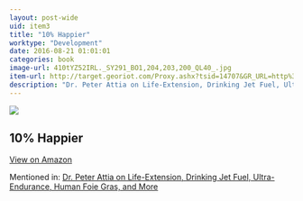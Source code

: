 ```yaml
---
layout: post-wide
uid: item3
title: "10% Happier"
worktype: "Development"
date: 2016-08-21 01:01:01
categories: book
image-url: 410tYZ52IRL._SY291_BO1,204,203,200_QL40_.jpg
item-url: http://target.georiot.com/Proxy.ashx?tsid=14707&GR_URL=http%3A%2F%2Fwww.amazon.com%2F10-Happier-Self-Help-Actually-Works-A%2Fdp%2F0062265423%2F
description: "Dr. Peter Attia on Life-Extension, Drinking Jet Fuel, Ultra-Endurance, Human Foie Gras, and More"
---
```

<a href="http://target.georiot.com/Proxy.ashx?tsid=14707&GR_URL=http%3A%2F%2Fwww.amazon.com%2F10-Happier-Self-Help-Actually-Works-A%2Fdp%2F0062265423%2F" target="blank"><img src="../../../../img/thumbs/410tYZ52IRL._SY291_BO1,204,203,200_QL40_.jpg" class="prod-img"></a>
<h2>10% Happier</h2>
<p><a class="btn btn-primary" href="http://target.georiot.com/Proxy.ashx?tsid=14707&GR_URL=http%3A%2F%2Fwww.amazon.com%2F10-Happier-Self-Help-Actually-Works-A%2Fdp%2F0062265423%2F" target="blank">View on Amazon</a><p>
<p>Mentioned in: <a href="http://fourhourworkweek.com/2014/12/18/peter-attia/" target="blank">Dr. Peter Attia on Life-Extension, Drinking Jet Fuel, Ultra-Endurance, Human Foie Gras, and More</a></p>
